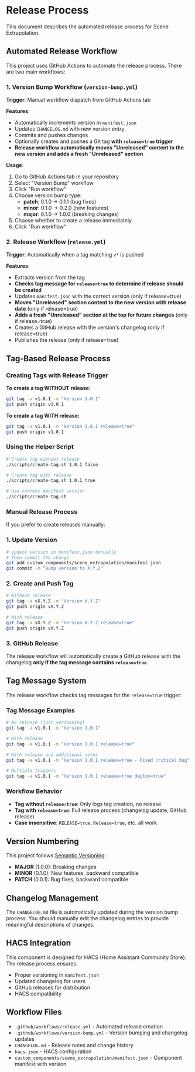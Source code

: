 # Release Process

This document describes the automated release process for Scene Extrapolation.

## Automated Release Workflow

This project uses GitHub Actions to automate the release process. There are two main workflows:

### 1. Version Bump Workflow (`version-bump.yml`)

**Trigger**: Manual workflow dispatch from GitHub Actions tab

**Features**:

- Automatically increments version in `manifest.json`
- Updates `CHANGELOG.md` with new version entry
- Commits and pushes changes
- Optionally creates and pushes a Git tag **with `release=true` trigger**
- **Release workflow automatically moves "Unreleased" content to the new version and adds a fresh "Unreleased" section**

**Usage**:

1. Go to GitHub Actions tab in your repository
2. Select "Version Bump" workflow
3. Click "Run workflow"
4. Choose version bump type:
   - **patch**: 0.1.0 → 0.1.1 (bug fixes)
   - **minor**: 0.1.0 → 0.2.0 (new features)
   - **major**: 0.1.0 → 1.0.0 (breaking changes)
5. Choose whether to create a release immediately
6. Click "Run workflow"

### 2. Release Workflow (`release.yml`)

**Trigger**: Automatically when a tag matching `v*` is pushed

**Features**:

- Extracts version from the tag
- **Checks tag message for `release=true` to determine if release should be created**
- Updates `manifest.json` with the correct version (only if release=true)
- **Moves "Unreleased" section content to the new version with release date** (only if release=true)
- **Adds a fresh "Unreleased" section at the top for future changes** (only if release=true)
- Creates a GitHub release with the version's changelog (only if release=true)
- Publishes the release (only if release=true)

## Tag-Based Release Process

### Creating Tags with Release Trigger

**To create a tag WITHOUT release:**

```bash
git tag -a v1.0.1 -m "Version 1.0.1"
git push origin v1.0.1
```

**To create a tag WITH release:**

```bash
git tag -a v1.0.1 -m "Version 1.0.1 release=true"
git push origin v1.0.1
```

### Using the Helper Script

```bash
# Create tag without release
./scripts/create-tag.sh 1.0.1 false

# Create tag with release
./scripts/create-tag.sh 1.0.1 true

# Use current manifest version
./scripts/create-tag.sh
```

### Manual Release Process

If you prefer to create releases manually:

### 1. Update Version

```bash
# Update version in manifest.json manually
# Then commit the change
git add custom_components/scene_extrapolation/manifest.json
git commit -m "Bump version to X.Y.Z"
```

### 2. Create and Push Tag

```bash
# Without release
git tag -a vX.Y.Z -m "Version X.Y.Z"
git push origin vX.Y.Z

# With release
git tag -a vX.Y.Z -m "Version X.Y.Z release=true"
git push origin vX.Y.Z
```

### 3. GitHub Release

The release workflow will automatically create a GitHub release with the changelog **only if the tag message contains `release=true`**.

## Tag Message System

The release workflow checks tag messages for the `release=true` trigger:

### Tag Message Examples

```bash
# No release (just versioning)
git tag -a v1.0.1 -m "Version 1.0.1"

# With release
git tag -a v1.0.1 -m "Version 1.0.1 release=true"

# With release and additional notes
git tag -a v1.0.1 -m "Version 1.0.1 release=true - Fixed critical bug"

# Multiple triggers
git tag -a v1.0.1 -m "Version 1.0.1 release=true deploy=true"
```

### Workflow Behavior

- **Tag without `release=true`**: Only logs tag creation, no release
- **Tag with `release=true`**: Full release process (changelog update, GitHub release)
- **Case insensitive**: `RELEASE=true`, `Release=true`, etc. all work

## Version Numbering

This project follows [Semantic Versioning](https://semver.org/):

- **MAJOR** (1.0.0): Breaking changes
- **MINOR** (0.1.0): New features, backward compatible
- **PATCH** (0.0.1): Bug fixes, backward compatible

## Changelog Management

The `CHANGELOG.md` file is automatically updated during the version bump process. You should manually edit the changelog entries to provide meaningful descriptions of changes.

## HACS Integration

This component is designed for HACS (Home Assistant Community Store). The release process ensures:

- Proper versioning in `manifest.json`
- Updated changelog for users
- GitHub releases for distribution
- HACS compatibility

## Workflow Files

- `.github/workflows/release.yml` - Automated release creation
- `.github/workflows/version-bump.yml` - Version bumping and changelog updates
- `CHANGELOG.md` - Release notes and change history
- `hacs.json` - HACS configuration
- `custom_components/scene_extrapolation/manifest.json` - Component manifest with version
